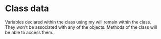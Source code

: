 # Class data

Variables declared within the class using my will remain within the class.
They won't be associated with any of the objects. Methods of the class will be
able to access them.


